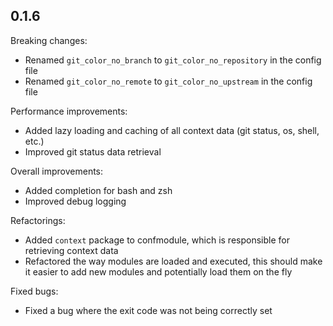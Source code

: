 ## 0.1.6

Breaking changes:
- Renamed `git_color_no_branch` to `git_color_no_repository` in the config file
- Renamed `git_color_no_remote` to `git_color_no_upstream` in the config file

Performance improvements:
- Added lazy loading and caching of all context data (git status, os, shell, etc.)
- Improved git status data retrieval

Overall improvements:
- Added completion for bash and zsh
- Improved debug logging

Refactorings:
- Added `context` package to confmodule, which is responsible for retrieving context data
- Refactored the way modules are loaded and executed, this should make it easier to add new modules and potentially load them on the fly

Fixed bugs:
- Fixed a bug where the exit code was not being correctly set
